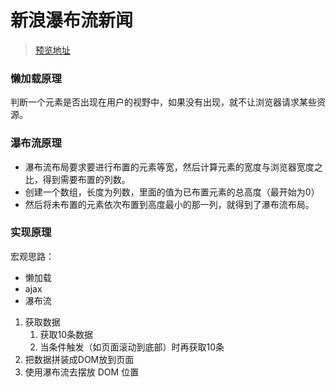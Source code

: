 # 新浪瀑布流新闻



> [预览地址](http://book.jirengu.com/jirengu-inc/js-works/waterfall/waterfull-lazyload-ajax.html)


### 懒加载原理
判断一个元素是否出现在用户的视野中，如果没有出现，就不让浏览器请求某些资源。


### 瀑布流原理
* 瀑布流布局要求要进行布置的元素等宽，然后计算元素的宽度与浏览器宽度之比，得到需要布置的列数。
* 创建一个数组，长度为列数，里面的值为已布置元素的总高度（最开始为0）
* 然后将未布置的元素依次布置到高度最小的那一列，就得到了瀑布流布局。


### 实现原理
宏观思路：
- 懒加载
- ajax
- 瀑布流

1. 获取数据
    1. 获取10条数据
    2. 当条件触发（如页面滚动到底部）时再获取10条
2. 把数据拼装成DOM放到页面
3. 使用瀑布流去摆放 DOM 位置
